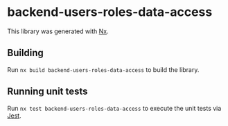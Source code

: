 # backend-users-roles-data-access

This library was generated with [Nx](https://nx.dev).

## Building

Run `nx build backend-users-roles-data-access` to build the library.

## Running unit tests

Run `nx test backend-users-roles-data-access` to execute the unit tests via [Jest](https://jestjs.io).
